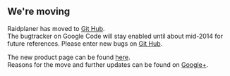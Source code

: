## We're moving ##

Raidplaner has moved to <a href='https://github.com/arnecls/raidplaner'>Git Hub</a>.<br />
The bugtracker on Google Code will stay enabled until about mid-2014 for future references.
Please enter new bugs on <a href='https://github.com/arnecls/raidplaner/issues'>Git Hub</a>.

The new product page can be found <a href='http://arnecls.github.io/raidplaner/'>here</a>.<br />
Reasons for the move and further updates can be found on <a href='https://plus.google.com/117920822853814771101'>Google+</a>.